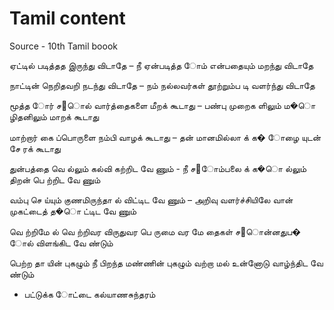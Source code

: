# Tamil content

Source - 10th Tamil boook 

ஏட்டில் படித்தத இருந்து விடாதே – நீ
ஏன்படித்த ோம் என்பதையும் மறந்து விடாதே

நாட்டின் நெறிதவறி நடந்து விடாதே – நம்
நல்லவர்கள் தூற்றும்ப டி வளர்ந்து விடாதே

மூத்த ோர் ச􀁀ொல் வார்த்தைகளை மீறக் கூடாது – பண்பு
முறைக ளிலும் ம�ொ ழிதனிலும் மாறக் கூடாது

மாற்றார் கை ப்பொருளை நம்பி வாழக் கூடாது – தன்
மானமில்லா க் க� ோழை யுடன் சே ரக் கூடாது

துன்பத்தை வெ ல்லும் கல்வி கற்றிட வே ணும் - நீ
ச􀁀ோம்பலை க் க�ொ ல்லும் திறன் பெ ற்றிட வே ணும்

வம்பு செ ய்யும் குணமிருந்தா ல் விட்டிட வே ணும் – அறிவு
வளர்ச்சியிலே வான் முகட்டைத் த�ொ ட்டிட வே ணும்

வெ ற்றிமே ல் வெ ற்றிவர விருதுவர பெ ருமை வர
மே தைகள் ச􀁀ொன்னதுப� ோல் விளங்கிட வே ண்டும்

பெற்ற தா யின் புகழும் நீ பிறந்த மண்ணின் புகழும்
வற்றா மல் உன்னோடு வாழ்ந்திட வே ண்டும்

- பட்டுக்க ோட்டை கல்யாணசுந்தரம்

